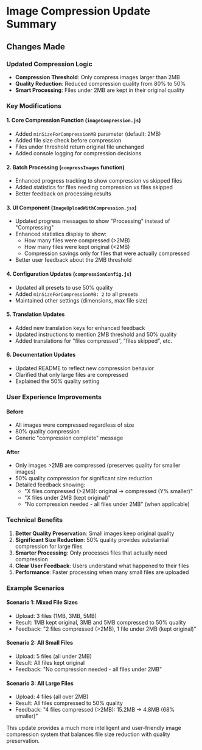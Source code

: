 # Image Compression Update Summary

## Changes Made

### Updated Compression Logic
- **Compression Threshold**: Only compress images larger than 2MB
- **Quality Reduction**: Reduced compression quality from 80% to 50%
- **Smart Processing**: Files under 2MB are kept in their original quality

### Key Modifications

#### 1. Core Compression Function (`imageCompression.js`)
- Added `minSizeForCompressionMB` parameter (default: 2MB)
- Added file size check before compression
- Files under threshold return original file unchanged
- Added console logging for compression decisions

#### 2. Batch Processing (`compressImages` function)
- Enhanced progress tracking to show compression vs skipped files
- Added statistics for files needing compression vs files skipped
- Better feedback on processing results

#### 3. UI Component (`ImageUploadWithCompression.jsx`)
- Updated progress messages to show "Processing" instead of "Compressing"
- Enhanced statistics display to show:
  - How many files were compressed (>2MB)
  - How many files were kept original (<2MB)
  - Compression savings only for files that were actually compressed
- Better user feedback about the 2MB threshold

#### 4. Configuration Updates (`compressionConfig.js`)
- Updated all presets to use 50% quality
- Added `minSizeForCompressionMB: 2` to all presets
- Maintained other settings (dimensions, max file size)

#### 5. Translation Updates
- Added new translation keys for enhanced feedback
- Updated instructions to mention 2MB threshold and 50% quality
- Added translations for "files compressed", "files skipped", etc.

#### 6. Documentation Updates
- Updated README to reflect new compression behavior
- Clarified that only large files are compressed
- Explained the 50% quality setting

### User Experience Improvements

#### Before
- All images were compressed regardless of size
- 80% quality compression
- Generic "compression complete" message

#### After
- Only images >2MB are compressed (preserves quality for smaller images)
- 50% quality compression for significant size reduction
- Detailed feedback showing:
  - "X files compressed (>2MB): original → compressed (Y% smaller)"
  - "X files under 2MB (kept original)"
  - "No compression needed - all files under 2MB" (when applicable)

### Technical Benefits

1. **Better Quality Preservation**: Small images keep original quality
2. **Significant Size Reduction**: 50% quality provides substantial compression for large files
3. **Smarter Processing**: Only processes files that actually need compression
4. **Clear User Feedback**: Users understand what happened to their files
5. **Performance**: Faster processing when many small files are uploaded

### Example Scenarios

#### Scenario 1: Mixed File Sizes
- Upload: 3 files (1MB, 3MB, 5MB)
- Result: 1MB kept original, 3MB and 5MB compressed to 50% quality
- Feedback: "2 files compressed (>2MB), 1 file under 2MB (kept original)"

#### Scenario 2: All Small Files
- Upload: 5 files (all under 2MB)
- Result: All files kept original
- Feedback: "No compression needed - all files under 2MB"

#### Scenario 3: All Large Files
- Upload: 4 files (all over 2MB)
- Result: All files compressed to 50% quality
- Feedback: "4 files compressed (>2MB): 15.2MB → 4.8MB (68% smaller)"

This update provides a much more intelligent and user-friendly image compression system that balances file size reduction with quality preservation.